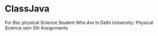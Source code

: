 # ClassJava

For Bsc physical Science Student Who Are In Delhi University:
Physical Science sem 5th Assignments
